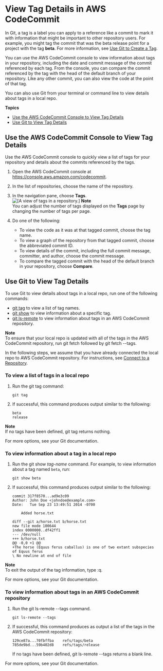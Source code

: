 # View Tag Details in AWS CodeCommit<a name="how-to-view-tag-details"></a>

In Git, a tag is a label you can apply to a reference like a commit to mark it with information that might be important to other repository users\. For example, you might tag the commit that was the beta release point for a project with the tag **beta**\. For more information, see [Use Git to Create a Tag](how-to-create-tag.md#how-to-create-tag-git)\.

You can use the AWS CodeCommit console to view information about tags in your repository, including the date and commit message of the commit referenced by each tag\. From the console, you can compare the commit referenced by the tag with the head of the default branch of your repository\. Like any other commit, you can also view the code at the point of that tag\.

You can also use Git from your terminal or command line to view details about tags in a local repo\. 

**Topics**
+ [Use the AWS CodeCommit Console to View Tag Details](#how-to-view-tag-details-console)
+ [Use Git to View Tag Details](#how-to-view-tag-details-git)

## Use the AWS CodeCommit Console to View Tag Details<a name="how-to-view-tag-details-console"></a>

Use the AWS CodeCommit console to quickly view a list of tags for your repository and details about the commits referenced by the tags\.

1. Open the AWS CodeCommit console at [https://console\.aws\.amazon\.com/codecommit](https://console.aws.amazon.com/codecommit)\.

1. In the list of repositories, choose the name of the repository\. 

1. In the navigation pane, choose **Tags**\.  
![\[A view of tags in a repository.\]](http://docs.aws.amazon.com/codecommit/latest/userguide/images/codecommit-tags-view.png)
**Note**  
You can adjust the number of tags displayed on the **Tags** page by changing the number of tags per page\. 

1. Do one of the following:
   + To view the code as it was at that tagged commit, choose the tag name\.
   + To view a graph of the repository from that tagged commit, choose the abbreviated commit ID\.
   + To view details of the commit, including the full commit message, committer, and author, choose the commit message\.
   + To compare the tagged commit with the head of the default branch in your repository, choose **Compare**\.

## Use Git to View Tag Details<a name="how-to-view-tag-details-git"></a>

To use Git to view details about tags in a local repo, run one of the following commands:
+ [git tag](#how-to-view-tag-details-git-tag) to view a list of tag names\.
+ [git show](#how-to-view-tag-details-git-show) to view information about a specific tag\.
+ [git ls\-remote](#how-to-view-tag-details-git-remote) to view information about tags in an AWS CodeCommit repository\.

**Note**  
To ensure that your local repo is updated with all of the tags in the AWS CodeCommit repository, run git fetch followed by git fetch \-\-tags\.

In the following steps, we assume that you have already connected the local repo to AWS CodeCommit repository\. For instructions, see [Connect to a Repository](how-to-connect.md)\.

### To view a list of tags in a local repo<a name="how-to-view-tag-details-git-tag"></a>

1. Run the git tag command:

   ```
   git tag
   ```

1. If successful, this command produces output similar to the following:

   ```
   beta
   release
   ```
**Note**  
If no tags have been defined, git tag returns nothing\.

For more options, see your Git documentation\.

### To view information about a tag in a local repo<a name="how-to-view-tag-details-git-show"></a>

1. Run the git show *tag\-name* command\. For example, to view information about a tag named `beta`, run:

   ```
   git show beta
   ```

1. If successful, this command produces output similar to the following:

   ```
   commit 317f8570...ad9e3c09
   Author: John Doe <johndoe@example.com>
   Date:   Tue Sep 23 13:49:51 2014 -0700
   
       Added horse.txt
   
   diff --git a/horse.txt b/horse.txt
   new file mode 100644
   index 0000000..df42ff1
   --- /dev/null
   +++ b/horse.txt
   @@ -0,0 +1 @@
   +The horse (Equus ferus caballus) is one of two extant subspecies of Equus ferus
   \ No newline at end of file
   ```
**Note**  
To exit the output of the tag information, type :q\.

For more options, see your Git documentation\.

### To view information about tags in an AWS CodeCommit repository<a name="how-to-view-tag-details-git-remote"></a>

1. Run the git ls\-remote \-\-tags command\.

   ```
   git ls-remote --tags
   ```

1. If successful, this command produces as output a list of the tags in the AWS CodeCommit repository: 

   ```
   129ce87a...70fbffba    refs/tags/beta
   785de9bd...59b402d8    refs/tags/release
   ```

   If no tags have been defined, git ls\-remote \-\-tags returns a blank line\.

For more options, see your Git documentation\.